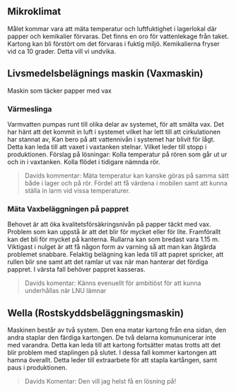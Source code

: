 ## Mikroklimat
Målet kommar vara att mäta temperatur och luftfuktighet i lagerlokal där papper och kemikalier förvaras. Det finns en oro för vattenlekage från taket. Kartong kan bli förstört om det förvaras i fuktig miljö. Kemikalierna fryser vid ca 10 grader. Detta vill vi undvika. 
## Livsmedelsbelägnings maskin (Vaxmaskin)
Maskin som täcker papper med vax
### Värmeslinga
Varmvatten pumpas runt till olika delar av systemet, för att smälta vax. Det har hänt att det kommit in luft i systemet vilket har lett till att cirkulationen har stannat av, Kan bero på att vattennivån i systemet har blivit för lågt. Detta kan leda till att vaxet i vaxtanken stelnar. Vilket leder till stopp i produktionen. Förslag på lösningar: Kolla temperatur på rören som går ut ur och in i vaxtanken. Kolla flödet i tidigare nämnda rör.

> Davids kommentar: Mäta temperatur kan kanske göras på samma sätt både i lager och på rör. Fördel att få värdena i mobilen samt att kunna ställa in larm vid vissa temperaturer.
### Mäta Vaxbeläggningen på pappret
Behovet är att öka kvalitetsförsäkringsnivån på papper täckt med vax. Problem som kan uppstå är att det blir för mycket eller för lite. Framförallt kan det bli för mycket på kanterna. Rullarna kan som bredast vara 1.15 m. Viktigast i nulget är att få någon form av varning så att man kan åtgärda problemet snabbare. Felaktig belägning kan leda till att papret spricker, att rullen blir sne samt att det ramlar ut vax när man hanterar det fördiga pappret. I värsta fall behöver pappret kasseras.

> Davids komentar: Känns evenuellt för ambitiöst för att kunna underhållas när LNU lämnar

## Wella (Rostskyddsbeläggningsmaskin)
Maskinen består av två system. Den ena matar kartong från ena sidan, den andra staplar den färdiga kartongen.  De två delarna komununicerar inte med varandra.  Detta kan leda till att kartong fortsätter matas trotts att det blir problem med staplingen på slutet. I dessa fall kommer kartongen att hamna överallt. Detta leder till extraarbete för att stapla kartången, samt paus i produktionen.

> Davids Komentar: Den vill jag helst få en lösning på!
